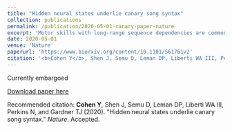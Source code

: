 ```yaml
---
title: "Hidden neural states underlie canary song syntax"
collection: publications
permalink: /publication/2020-05-01-canary-paper-nature
excerpt: 'Motor skills with long-range sequence dependencies are common in complex behaviors, with speech the richest example. In general, the neural mechanisms underlying long-range motor sequence dependencies are unknown. Using miniaturized head-mounterd fluorescence microscopes and genetic tools I revealed coding of such memory-dependent syntactic properties in singing canaries.'
date: 2020-05-01
venue: 'Nature'
paperurl: 'https://www.biorxiv.org/content/10.1101/561761v2'
citation: '<b>Cohen Y</b>, Shen J, Semu D, Leman DP, Liberti WA III, Perkins N, and Gardner TJ (2020). &quot;Hidden neural states underlie canary song syntax.&quot; <i>Nature</i>. Accepted.'
---
```

Currently embargoed

[Download paper here](https://www.biorxiv.org/content/10.1101/561761v2)

Recommended citation: <b>Cohen Y</b>, Shen J, Semu D, Leman DP, Liberti WA III, Perkins N, and Gardner TJ (2020). "Hidden neural states underlie canary song syntax." <i>Nature</i>. Accepted.
